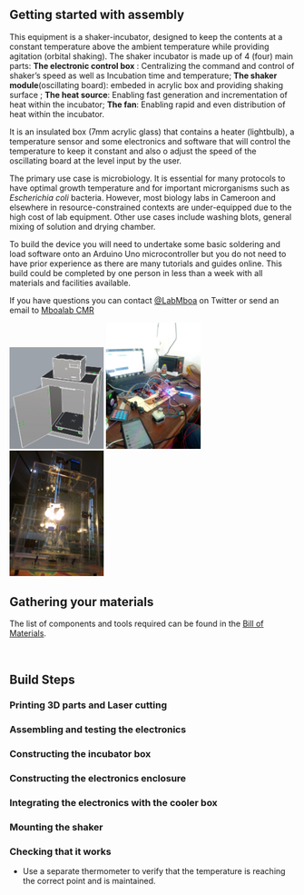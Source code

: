 ## Getting started with assembly

This equipment is a shaker-incubator, designed to keep the contents at a constant temperature above the ambient temperature while providing agitation (orbital shaking). The shaker incubator is made up of 4 (four) main parts: 
**The electronic control box** : Centralizing the command and control of shaker’s speed as well as Incubation time and temperature;
**The shaker module**(oscillating board): embeded in acrylic box and providing shaking surface ; 
**The heat source**: Enabling fast generation and incrementation of heat within the incubator;
**The fan**: Enabling rapid and even distribution of heat within the incubator.

It is an insulated box (7mm acrylic glass) that contains a heater (lightbulb), a temperature sensor and some electronics and software that will control the temperature to keep it constant and also o adjust the speed of the oscillating board at the level input by the user. 

The primary use case is microbiology. It is essential for many protocols to have optimal growth temperature and for important microrganisms such as _Escherichia coli_ bacteria. However, most biology labs in Cameroon and elsewhere in resource-constrained contexts are under-equipped due to the high cost of lab equipment. Other use cases include washing blots, general mixing of solution and drying chamber.

To build the device you will need to undertake some basic soldering and load software onto an Arduino Uno microcontroller but you do not need to have prior experience as there are many tutorials and guides online. This build could be completed by one person in less than a week with all materials and facilities available.

If you have questions you can contact [@LabMboa](https://twitter.com/labmboa?lang=en) on Twitter or send an email to [Mboalab CMR](mboalab@gmail.com)

<img src="https://github.com/Mboalab/Shaker-Incubator/blob/main/Documentation/Images/Shaker_Incubator_3D_Display0.jpeg" width="33%"/> <img src="https://github.com/Mboalab/Shaker-Incubator/blob/main/Documentation/Images/Shaker_Incubator_Electric%20wirering_assembly_Display.jpeg" width="33%"/> <img src="https://github.com/Mboalab/Shaker-Incubator/blob/main/Documentation/Images/Shaker_Incubator_Front_2.jpg" width="33%"/> 
<br>

## Gathering your materials

The list of components and tools required can be found in the [Bill of Materials](). 

<br>


## Build Steps

### Printing 3D parts and Laser cutting

### Assembling and testing the electronics

### Constructing the incubator box

### Constructing the electronics enclosure

### Integrating the electronics with the cooler box

### Mounting the shaker

### Checking that it works

 - Use a separate thermometer to verify that the temperature is reaching the correct point and is maintained.


